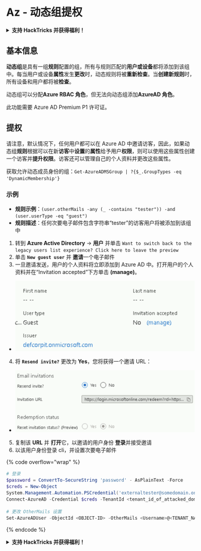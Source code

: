 # Az - 动态组提权

<details>

<summary><strong>支持 HackTricks 并获得福利！</strong></summary>

* 如果您想在 HackTricks 中看到您的公司广告，或者如果您想访问 PEASS 的最新版本或下载 PDF 版的 HackTricks，请查看[**订阅计划**](https://github.com/sponsors/carlospolop)！
* 获取[**官方 PEASS 和 HackTricks 商品**](https://peass.creator-spring.com)
* 发现[**PEASS 家族**](https://opensea.io/collection/the-peass-family)，我们的独家[**NFT**](https://opensea.io/collection/the-peass-family)收藏品
* **加入** 💬 [**Discord 群组**](https://discord.gg/hRep4RUj7f) 或 [**Telegram 群组**](https://t.me/peass) 或 **关注**我的 **Twitter** 🐦 [**@carlospolopm**](https://twitter.com/carlospolopm)**。**
* **通过向** [**HackTricks**](https://github.com/carlospolop/hacktricks) **和** [**HackTricks Cloud**](https://github.com/carlospolop/hacktricks-cloud) **github 仓库提交 PR 来分享您的黑客技巧。**

</details>

## 基本信息

**动态组**是具有一组**规则**配置的组，所有与规则匹配的**用户或设备**都将添加到该组中。每当用户或设备**属性**发生**更改**时，动态规则将被**重新检查**。当**创建新规则**时，所有设备和用户都将被**检查**。

动态组可以分配**Azure RBAC 角色**，但无法向动态组添加**AzureAD 角色**。

此功能需要 Azure AD Premium P1 许可证。

## 提权

请注意，默认情况下，任何用户都可以在 Azure AD 中邀请访客，因此，如果动态组**规则**根据可以在新**访客**中**设置**的**属性**给予用户**权限**，则可以使用这些属性创建一个访客并**提升权限**。访客还可以管理自己的个人资料并更改这些属性。

获取允许动态成员身份的组：`Get-AzureADMSGroup | ?{$_.GroupTypes -eq 'DynamicMembership'}`

### 示例

* **规则示例**：`(user.otherMails -any (_ -contains "tester")) -and (user.userType -eq "guest")`
* **规则描述**：任何次要电子邮件包含字符串“tester”的访客用户将被添加到该组中

1. 转到 **Azure Active Directory** -> **用户** 并单击 `Want to switch back to the legacy users list experience? Click here to leave the preview`
2. 单击 **`New guest user`** 并 **邀请**一个电子邮件
3. 一旦邀请发送，用户的个人资料将立即添加到 Azure AD 中。打开用户的个人资料并在“Invitation accepted”下方单击 **(manage)**。
* ![](<../../.gitbook/assets/image (87) (1).png>)
4. 将 **`Resend invite?`** 更改为 **Yes**，您将获得一个邀请 URL：
* ![](<../../.gitbook/assets/image (11) (1).png>)
5. 复制该 **URL** 并 **打开**它，以邀请的用户身份 **登录**并接受邀请
6. 以该用户身份登录 cli，并设置次要电子邮件

{% code overflow="wrap" %}
```powershell
# 登录
$password = ConvertTo-SecureString 'password' - AsPlainText -Force
$creds = New-Object
System.Management.Automation.PSCredential('externaltester@somedomain.onmicrosoft.com', $Password)
Connect-AzureAD -Credential $creds -TenantId <tenant_id_of_attacked_domain>

# 更改 OtherMails 设置
Set-AzureADUser -ObjectId <OBJECT-ID> -OtherMails <Username>@<TENANT_NAME>.onmicrosoft.com -Verbose
```
{% endcode %}

<details>

<summary><strong>支持 HackTricks 并获得福利！</strong></summary>

* 如果您想在 HackTricks 中看到您的公司广告，或者如果您想访问 PEASS 的最新版本或下载 PDF 版的 HackTricks，请查看[**订阅计划**](https://github.com/sponsors/carlospolop)！
* 获取[**官方 PEASS 和 HackTricks 商品**](https://peass.creator-spring.com)
* 发现[**PEASS 家族**](https://opensea.io/collection/the-peass-family)，我们的独家[**NFT**](https://opensea.io/collection/the-peass-family)收藏品
* **加入** 💬 [**Discord 群组**](https://discord.gg/hRep4RUj7f) 或 [**Telegram 群组**](https://t.me/peass) 或 **关注**我的 **Twitter** 🐦 [**@carlospolopm**](https://twitter.com/carlospolopm)**。**
* **通过向** [**HackTricks**](https://github.com/carlospolop/hacktricks) **和** [**HackTricks Cloud**](https://github.com/carlospolop/hacktricks-cloud) **github 仓库提交 PR 来分享您的黑客技巧。**

</details>

